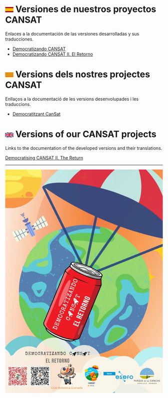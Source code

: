# ![](es.png) Versiones de nuestros proyectos CANSAT
Enlaces a la documentación de las versiones desarrolladas y sus traducciones.

* [Democratizando CANSAT](https://clubroboticagranada.github.io/democratizandoCansat/)
* [Democratizando CANSAT II. El Retorno](https://clubroboticagranada.github.io/democratizandocansat2/index.html)

# ![](ca.png) Versions dels nostres projectes CANSAT
Enllaços a la documentació de les versions desenvolupades i les traduccions.

* [Democratitzant CanSat](https://cansat.robolot.online)

# ![](en.png) Versions of our CANSAT projects
Links to the documentation of the developed versions and their translations.

[Democratising CANSAT II. The Return]()

***
<center>

![Cartel](Cartel_DemocratizandoCansatII_ElRetorno.jpg)

</center>
